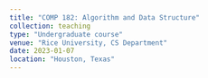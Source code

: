 ```yaml
---
title: "COMP 182: Algorithm and Data Structure"
collection: teaching
type: "Undergraduate course"
venue: "Rice University, CS Department"
date: 2023-01-07
location: "Houston, Texas"
---
```


